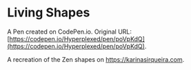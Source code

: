 # Living Shapes

A Pen created on CodePen.io. Original URL: [https://codepen.io/Hyperplexed/pen/poVpKdQ](https://codepen.io/Hyperplexed/pen/poVpKdQ).

A recreation of the Zen shapes on https://karinasirqueira.com.